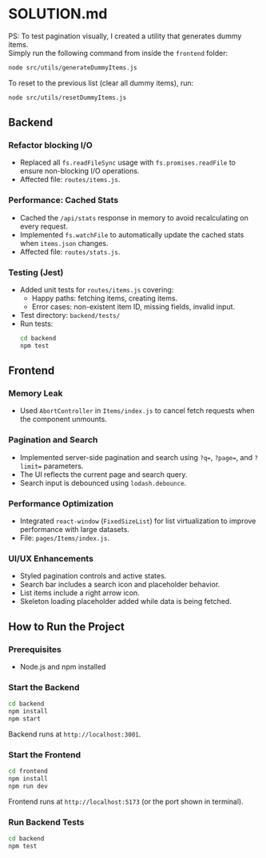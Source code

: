 # SOLUTION.md

PS: To test pagination visually, I created a utility that generates dummy items.  
Simply run the following command from inside the `frontend` folder:

```bash
node src/utils/generateDummyItems.js
```
To reset to the previous list (clear all dummy items), run:
```bash
node src/utils/resetDummyItems.js
```

## Backend

### Refactor blocking I/O
- Replaced all `fs.readFileSync` usage with `fs.promises.readFile` to ensure non-blocking I/O operations.
- Affected file: `routes/items.js`.

### Performance: Cached Stats
- Cached the `/api/stats` response in memory to avoid recalculating on every request.
- Implemented `fs.watchFile` to automatically update the cached stats when `items.json` changes.
- Affected file: `routes/stats.js`.

### Testing (Jest)
- Added unit tests for `routes/items.js` covering:
  - Happy paths: fetching items, creating items.
  - Error cases: non-existent item ID, missing fields, invalid input.
- Test directory: `backend/tests/`
- Run tests:
  ```bash
  cd backend
  npm test
  ```

## Frontend

### Memory Leak
- Used `AbortController` in `Items/index.js` to cancel fetch requests when the component unmounts.

### Pagination and Search
- Implemented server-side pagination and search using `?q=`, `?page=`, and `?limit=` parameters.
- The UI reflects the current page and search query.
- Search input is debounced using `lodash.debounce`.

### Performance Optimization
- Integrated `react-window` (`FixedSizeList`) for list virtualization to improve performance with large datasets.
- File: `pages/Items/index.js`.

### UI/UX Enhancements
- Styled pagination controls and active states.
- Search bar includes a search icon and placeholder behavior.
- List items include a right arrow icon.
- Skeleton loading placeholder added while data is being fetched.

## How to Run the Project

### Prerequisites
- Node.js and npm installed

### Start the Backend

```bash
cd backend
npm install
npm start
```

Backend runs at `http://localhost:3001`.

### Start the Frontend

```bash
cd frontend
npm install
npm run dev
```

Frontend runs at `http://localhost:5173` (or the port shown in terminal).

### Run Backend Tests

```bash
cd backend
npm test
```
